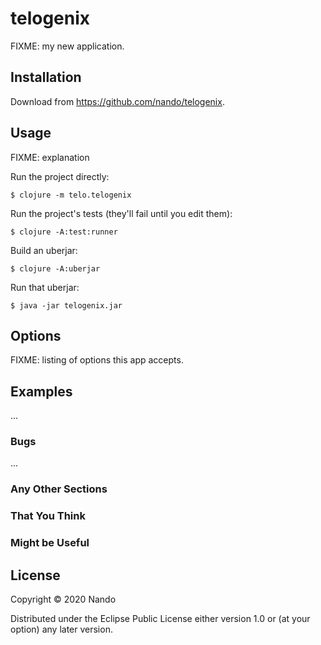 # telogenix

FIXME: my new application.

## Installation

Download from https://github.com/nando/telogenix.

## Usage

FIXME: explanation

Run the project directly:

    $ clojure -m telo.telogenix

Run the project's tests (they'll fail until you edit them):

    $ clojure -A:test:runner

Build an uberjar:

    $ clojure -A:uberjar

Run that uberjar:

    $ java -jar telogenix.jar

## Options

FIXME: listing of options this app accepts.

## Examples

...

### Bugs

...

### Any Other Sections
### That You Think
### Might be Useful

## License

Copyright © 2020 Nando

Distributed under the Eclipse Public License either version 1.0 or (at
your option) any later version.
